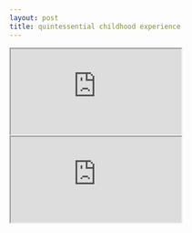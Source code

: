 ```yaml
---
layout: post
title: quintessential childhood experience
---
```


<iframe src="https://player.vimeo.com/video/31231225?title=0&amp;byline=0&amp;portrait=0"  webkitAllowFullScreen allowFullScreen></iframe>

<iframe src="https://player.vimeo.com/video/31231386?title=0&amp;byline=0&amp;portrait=0"  webkitAllowFullScreen allowFullScreen></iframe>
